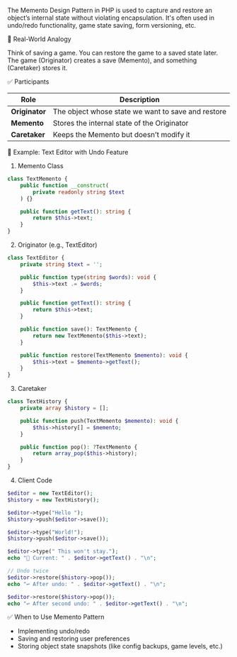 The Memento Design Pattern in PHP is used to capture and restore an object’s internal state without violating encapsulation. It's often used in undo/redo functionality, game state saving, form versioning, etc.

🧠 Real-World Analogy

Think of saving a game. You can restore the game to a saved state later. The game (Originator) creates a save (Memento), and something (Caretaker) stores it.

✅ Participants

| Role           | Description                                        |
| -------------- | -------------------------------------------------- |
| **Originator** | The object whose state we want to save and restore |
| **Memento**    | Stores the internal state of the Originator        |
| **Caretaker**  | Keeps the Memento but doesn’t modify it            |


🧪 Example: Text Editor with Undo Feature

1. Memento Class
```php
class TextMemento {
    public function __construct(
        private readonly string $text
    ) {}

    public function getText(): string {
        return $this->text;
    }
}

```

2. Originator (e.g., TextEditor)

```php
class TextEditor {
    private string $text = '';

    public function type(string $words): void {
        $this->text .= $words;
    }

    public function getText(): string {
        return $this->text;
    }

    public function save(): TextMemento {
        return new TextMemento($this->text);
    }

    public function restore(TextMemento $memento): void {
        $this->text = $memento->getText();
    }
}

```

3. Caretaker

```php
class TextHistory {
    private array $history = [];

    public function push(TextMemento $memento): void {
        $this->history[] = $memento;
    }

    public function pop(): ?TextMemento {
        return array_pop($this->history);
    }
}

```

4. Client Code

```php
$editor = new TextEditor();
$history = new TextHistory();

$editor->type("Hello ");
$history->push($editor->save());

$editor->type("World!");
$history->push($editor->save());

$editor->type(" This won't stay.");
echo "📝 Current: " . $editor->getText() . "\n";

// Undo twice
$editor->restore($history->pop());
echo "↩️ After undo: " . $editor->getText() . "\n";

$editor->restore($history->pop());
echo "↩️ After second undo: " . $editor->getText() . "\n";

```

✅ When to Use Memento Pattern

- Implementing undo/redo
- Saving and restoring user preferences
- Storing object state snapshots (like config backups, game levels, etc.)